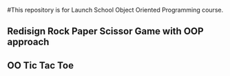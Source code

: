 #This repository is for Launch School Object Oriented Programming course. 

## Redisign Rock Paper Scissor Game with OOP approach

## OO Tic Tac Toe
